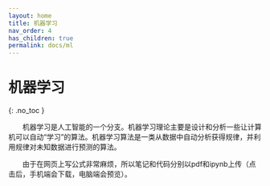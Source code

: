 ```yaml
---
layout: home
title: 机器学习
nav_order: 4
has_children: true
permalink: docs/ml
---
```


# 机器学习
{: .no_toc }

&emsp;&emsp;机器学习是人工智能的一个分支。机器学习理论主要是设计和分析一些让计算机可以自动“学习”的算法。机器学习算法是一类从数据中自动分析获得规律，并利用规律对未知数据进行预测的算法。  

&emsp;&emsp;由于在网页上写公式非常麻烦，所以笔记和代码分别以pdf和ipynb上传（点击后，手机端会下载，电脑端会预览）。
